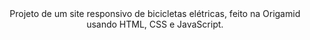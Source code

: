 <div align="center">
 Projeto de um site responsivo de bicicletas elétricas, feito na Origamid usando HTML, CSS e JavaScript.
</div><br>

<!-- <div align="center">
<img src=""/>
</div>   -->
